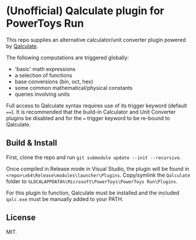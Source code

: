 # (Unofficial) Qalculate plugin for PowerToys Run

This repo supplies an alternative calculator/unit converter plugin powered by [Qalculate](https://qalculate.github.io).

The following computations are triggered globally:

- 'basic' math expressions
- a selection of functions
- base conversions (bin, oct, hex)
- some common mathematical/physical constants
- queries involving units

Full access to Qalculate syntax requires use of its trigger keyword (default `==`). It is recommended that the build-in Calculator and Unit Converter plugins be disabled and for the `=` trigger keyword to be re-bound to Qalculate.

## Build & Install

First, clone the repo and run `git submodule update --init --recursive`.

Once compiled in Release mode in Visual Studio, the plugin will be found in `<repo>\x64\Release\modules\launcher\Plugins`. Copy/symlink the `Qalculate` folder to `%LOCALAPPDATA%\Microsoft\PowerToys\PowerToys Run\Plugins`.

For this plugin to function, Qalculate must be installed and the included `qalc.exe` must be manually added to your PATH.

## License

MIT.
